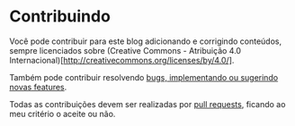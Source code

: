 # Contribuindo

Você pode contribuir para este blog adicionando e corrigindo conteúdos, sempre licenciados sobre (Creative Commons - Atribuição 4.0 Internacional)[http://creativecommons.org/licenses/by/4.0/].

Também pode contribuir resolvendo [bugs, implementando ou sugerindo novas features](http://creativecommons.org/licenses/by/4.0/).

Todas as contribuições devem ser realizadas por [pull requests](https://www.digitalocean.com/community/tutorials/como-criar-um-pull-request-no-github-pt), ficando ao meu critério o aceite ou não.
